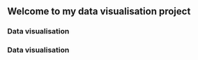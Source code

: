 <meta charset="utf-8">
<style> /* set the CSS */

.bar { fill: steelblue; }

</style>

	
<!-- load the d3.js library -->    	
<script src="d3/d3.js"></script>
<script src="simpleD3Slider.js"></script>  

## Welcome to my data visualisation project





### Data visualisation

<script>

// set the dimensions and margins of the graph
var margin = {top: 20, right: 20, bottom: 30, left: 40},
    width = 1080 - margin.left - margin.right,
    height = 500 - margin.top - margin.bottom;
var monthData
var x1
var testDate
// set the ranges
var x = d3.scaleBand()
          .range([0, width])
          .padding(0.1);


var y = d3.scaleLinear()
          .range([height, 0]);

var count = 0;
var year = 0;
// append the svg object to the body of the page
// append a 'group' element to 'svg'
// moves the 'group' element to the top left margin
var svg = d3.select("body").append("svg")
    .attr("width", width + margin.left + margin.right)
    .attr("height", height + margin.top + margin.bottom)
  .append("g")
    .attr("transform", 
          "translate(" + margin.left + "," + margin.top + ")");



// get the data
d3.csv("TempFrom1900.csv", function(error, data) {
  if (error) throw error;

monthData = data.slice(0,12);
// var count = 0;
// var data[];

x1 = d3.scaleTime()
    .domain([new Date(monthData[0].dt), new Date(monthData[11].dt)])
    .range([0,  width]);
// for (i = 0; i <115 ; i++) {
//     data[i] = data.slice(count,count+12);
//     count = count+13;  
// }
   // format the data
 data.forEach(function(d) {
   d.LandAverageTemperature = +d.LandAverageTemperature;
  });
 var old_data = true;
 

  // Scale the range of the data in the domains
  x.domain(monthData.map(function(d) { return d.dt; }));
  y.domain([0, 2+d3.max(monthData, function(d) { return d.LandAverageTemperature; })]);

  // append the rectangles for the bar chart
  svg.selectAll(".bar")
      .data(monthData)
    .enter().append("rect").transition().duration(0)
      .attr("class", "bar")
      .attr("height", function(d) { return height - y(d.LandAverageTemperature); })
      .attr("x",function(d) { return x(d.dt); })
      .attr("width", x.bandwidth())
      .attr("y", function(d) { return y(d.LandAverageTemperature); });
     
  var text = svg.append("text")
        .attr("x", (width / 2))             
        .attr("y", 20 - (margin.top / 2))
        .attr("text-anchor", "middle")  
        .style("font-size", "24px") 
        .style("text-decoration", "underline")  
        .text("1900");

  d3.select("body").append("button")
                .text("change data")
                .on("click",function(){
                    //select new data
                    // if (old_data==true) {
                    //     monthData=data.slice(12,24);
                    //     old_data=false;  
                    // } else   {
                    //     monthData=data.slice(0,12);
                    //     old_data=true; 
                    // }
                    count = count +12;
                    monthData = data.slice(count,(count+12));
                    year = count/12+1900;
                    console.log(year);
                    if(count/12 >= 115)
                    {
                      count = 0;
                    }

                    
                    text
                      .attr("x", (width / 2))             
                      .attr("y", 20 - (margin.top / 2))
                      .attr("text-anchor", "middle")  
                      .style("font-size", "24px") 
                      .text(year);
                   
                    //rejoin data
                    var bar = svg.selectAll(".bar")
                        .data(eval(monthData));

                    
                    bar.exit().remove();
                    bar.enter().append("rect")
                        .attr("height",0);

                    x.domain(monthData.map(function(d) { return d.dt; }));
                    y.domain([0, 2+d3.max(monthData, function(d) { return d.LandAverageTemperature; })]);
                    

                    bar.transition()
                        .duration(200)
                        .attr("class", "bar")
                        .attr("height", function(d) { return height - y(d.LandAverageTemperature); })
                        .attr("x", function(d) { return x(d.dt); })
                        .attr("width", x.bandwidth())
                        .attr("y", function(d) { return y(d.LandAverageTemperature); });
                    // d3.select("text").exit().remove();      
                      d3.select("title").text(monthData.map(function(d) { return monthData.dt; }));

                   svg.select(".axis")
                    .call(d3.axisBottom(x))
                });//end click function

  

  // add the x Axis
  svg.append("g")
      .attr("transform", "translate(0," + height + ")")
      .attr("class","axis")
      .call(d3.axisBottom(x))

  // add the y Axis
  svg.append("g")
      .call(d3.axisLeft(y));

  

});

</script>

### Data visualisation